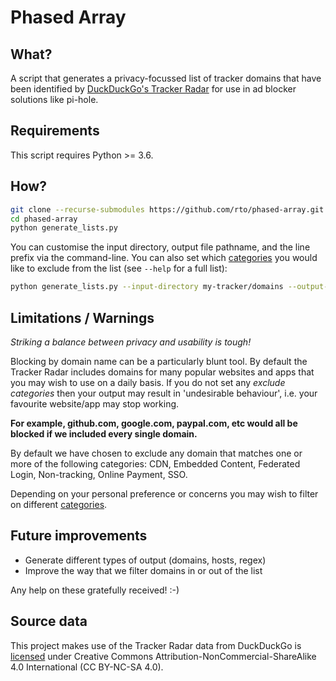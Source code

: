 # Phased Array

## What?

A script that generates a privacy-focussed list of tracker domains that have been identified by [DuckDuckGo's Tracker Radar](https://spreadprivacy.com/duckduckgo-tracker-radar/) for use in ad blocker solutions like pi-hole.

## Requirements

This script requires Python >= 3.6.

## How?

```bash
git clone --recurse-submodules https://github.com/rto/phased-array.git phased-array
cd phased-array
python generate_lists.py
```

You can customise the input directory, output file pathname, and the line prefix via the command-line. You can also set which [categories](https://github.com/duckduckgo/tracker-radar/blob/master/docs/CATEGORIES.md) you would like to exclude from the list (see `--help` for a full list):

```bash
python generate_lists.py --input-directory my-tracker/domains --output-pathname /path/to/my-output.txt --line-prefix '127.0.0.1 ' --exclude-categories 'CDN,Embedded Content,Federated Login,Non-tracking,Online Payment,SSO'
```

## Limitations / Warnings

_Striking a balance between privacy and usability is tough!_

Blocking by domain name can be a particularly blunt tool. By default the Tracker Radar includes domains for many popular websites and apps that you may wish to use on a daily basis. If you do not set any _exclude categories_ then your output may result in 'undesirable behaviour', i.e. your favourite website/app may stop working.

**For example, github.com, google.com, paypal.com, etc would all be blocked if we included every single domain.**

By default we have chosen to exclude any domain that matches one or more of the following categories: CDN, Embedded Content, Federated Login, Non-tracking, Online Payment, SSO.

Depending on your personal preference or concerns you may wish to filter on different [categories](https://github.com/duckduckgo/tracker-radar/blob/master/docs/CATEGORIES.md).


## Future improvements

 - Generate different types of output (domains, hosts, regex)
 - Improve the way that we filter domains in or out of the list

Any help on these gratefully received! :-)

## Source data

This project makes use of the Tracker Radar data from DuckDuckGo is [licensed](https://raw.githubusercontent.com/duckduckgo/tracker-radar/master/LICENSE) under Creative Commons Attribution-NonCommercial-ShareAlike 4.0 International (CC BY-NC-SA 4.0).
